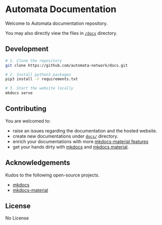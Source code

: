 # Automata Documentation

Welcome to Automata documentation repository.

You may also directly view the files in [`/docs`](./docs) directory.

## Development

```bash
# 1. Clone the repository
git clone https://github.com/automata-network/docs.git

# 2. Install python3 packages
pip3 install -r requirements.txt

# 3. Start the website locally
mkdocs serve
```

## Contributing

You are welcomed to:

* raise an issues regarding the documentation and the hosted website.
* create new documentations under [`docs/`](./docs) directory.
* enrich your documentations with more [mkdocs-material features](https://squidfunk.github.io/mkdocs-material/reference)
* get your hands dirty with [mkdocs][mkdocs] and [mkdocs material][mkdocs-material].

## Acknowledgements

Kudos to the following open-source projects.

* [mkdocs][mkdocs]
* [mkdocs-material][mkdocs-material]

## License

No License

[mkdocs]: https://www.mkdocs.org/
[mkdocs-material]: https://squidfunk.github.io/mkdocs-material/